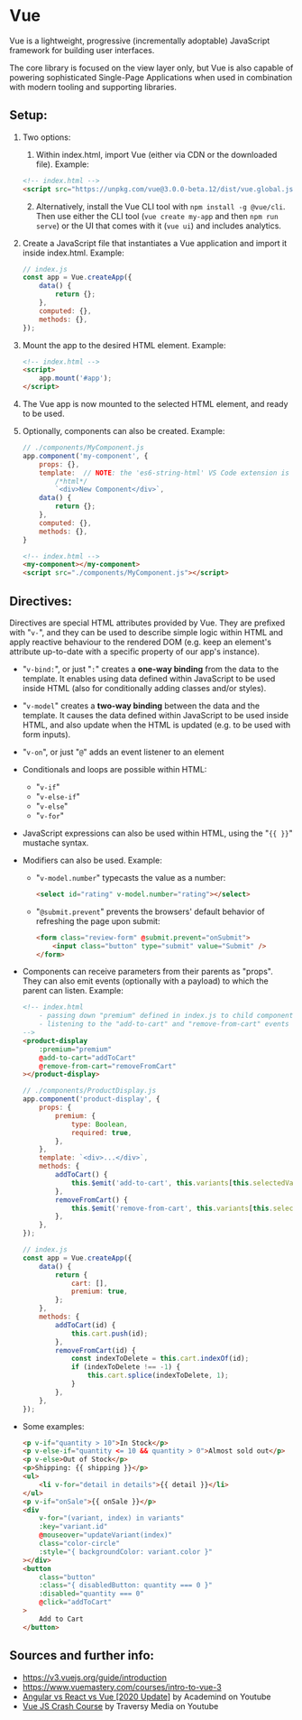 # Vue

Vue is a lightweight, progressive (incrementally adoptable) JavaScript framework for building user interfaces.

The core library is focused on the view layer only, but Vue is also capable of powering sophisticated Single-Page Applications when used in combination with modern tooling and supporting libraries.

## Setup:

1. Two options:

    1. Within index.html, import Vue (either via CDN or the downloaded file). Example:

    ```html
    <!-- index.html -->
    <script src="https://unpkg.com/vue@3.0.0-beta.12/dist/vue.global.js"></script>
    ```

    2. Alternatively, install the Vue CLI tool with `npm install -g @vue/cli`. Then use either the CLI tool (`vue create my-app` and then `npm run serve`) or the UI that comes with it (`vue ui`) and includes analytics.

2. Create a JavaScript file that instantiates a Vue application and import it inside index.html. Example:

    ```js
    // index.js
    const app = Vue.createApp({
        data() {
            return {};
        },
        computed: {},
        methods: {},
    });
    ```

3. Mount the app to the desired HTML element. Example:

    ```html
    <!-- index.html -->
    <script>
        app.mount('#app');
    </script>
    ```

4. The Vue app is now mounted to the selected HTML element, and ready to be used.

5. Optionally, components can also be created. Example:

    ```js
    // ./components/MyComponent.js
    app.component('my-component', {
        props: {},
        template:  // NOTE: the 'es6-string-html' VS Code extension is recommended
            /*html*/
            `<div>New Component</div>`,
        data() {
            return {};
        },
        computed: {},
        methods: {},
    }
    ```

    ```html
    <!-- index.html -->
    <my-component></my-component>
    <script src="./components/MyComponent.js"></script>
    ```

## Directives:

Directives are special HTML attributes provided by Vue. They are prefixed with "`v-`", and they can be used to describe simple logic within HTML and apply reactive behaviour to the rendered DOM (e.g. keep an element's attribute up-to-date with a specific property of our app's instance).

-   "`v-bind:`", or just "`:`" creates a **one-way binding** from the data to the template. It enables using data defined within JavaScript to be used inside HTML (also for conditionally adding classes and/or styles).
-   "`v-model`" creates a **two-way binding** between the data and the template. It causes the data defined within JavaScript to be used inside HTML, and also update when the HTML is updated (e.g. to be used with form inputs).
-   "`v-on`", or just "`@`" adds an event listener to an element
-   Conditionals and loops are possible within HTML:
    -   "`v-if`"
    -   "`v-else-if`"
    -   "`v-else`"
    -   "`v-for`"
-   JavaScript expressions can also be used within HTML, using the "`{{ }}`" mustache syntax.
-   Modifiers can also be used. Example:

    -   "`v-model.number`" typecasts the value as a number:
        ```html
        <select id="rating" v-model.number="rating"></select>
        ```
    -   "`@submit.prevent`" prevents the browsers' default behavior of refreshing the page upon submit:

        ```html
        <form class="review-form" @submit.prevent="onSubmit">
            <input class="button" type="submit" value="Submit" />
        </form>
        ```

-   Components can receive parameters from their parents as "props". They can also emit events (optionally with a payload) to which the parent can listen. Example:

    ```html
    <!-- index.html
        - passing down "premium" defined in index.js to child component as props, using one-way binding
        - listening to the "add-to-cart" and "remove-from-cart" events defined in (and emitted from) child component
    -->
    <product-display
        :premium="premium"
        @add-to-cart="addToCart"
        @remove-from-cart="removeFromCart"
    ></product-display>
    ```

    ```js
    // ./components/ProductDisplay.js
    app.component('product-display', {
        props: {
            premium: {
                type: Boolean,
                required: true,
            },
        },
        template: `<div>...</div>`,
        methods: {
            addToCart() {
                this.$emit('add-to-cart', this.variants[this.selectedVariant].id);
            },
            removeFromCart() {
                this.$emit('remove-from-cart', this.variants[this.selectedVariant].id);
            },
        },
    });

    // index.js
    const app = Vue.createApp({
        data() {
            return {
                cart: [],
                premium: true,
            };
        },
        methods: {
            addToCart(id) {
                this.cart.push(id);
            },
            removeFromCart(id) {
                const indexToDelete = this.cart.indexOf(id);
                if (indexToDelete !== -1) {
                    this.cart.splice(indexToDelete, 1);
                }
            },
        },
    });
    ```

-   Some examples:

    ```html
    <p v-if="quantity > 10">In Stock</p>
    <p v-else-if="quantity <= 10 && quantity > 0">Almost sold out</p>
    <p v-else>Out of Stock</p>
    <p>Shipping: {{ shipping }}</p>
    <ul>
        <li v-for="detail in details">{{ detail }}</li>
    </ul>
    <p v-if="onSale">{{ onSale }}</p>
    <div
        v-for="(variant, index) in variants"
        :key="variant.id"
        @mouseover="updateVariant(index)"
        class="color-circle"
        :style="{ backgroundColor: variant.color }"
    ></div>
    <button
        class="button"
        :class="{ disabledButton: quantity === 0 }"
        :disabled="quantity === 0"
        @click="addToCart"
    >
        Add to Cart
    </button>
    ```

## Sources and further info:

-   https://v3.vuejs.org/guide/introduction
-   https://www.vuemastery.com/courses/intro-to-vue-3
-   [Angular vs React vs Vue [2020 Update]](https://www.youtube.com/watch?v=lYWYWyX04JI) by Academind on Youtube
-   [Vue JS Crash Course](https://www.youtube.com/watch?v=Wy9q22isx3U) by Traversy Media on Youtube
